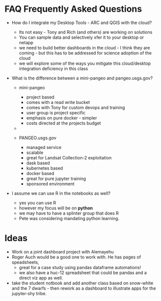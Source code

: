 # FAQ Frequently Asked Questions

- How do I integrate my Desktop Tools - ARC and QGIS with the cloud?
	- Its not easy - Tony and Rich (and others) are working on solutions
	- You can sample data and selectively xfer it to your desktop or netapp
	- we need to build better dashboards in the cloud - I think they are coming - but this has to be addressed for science adoption of the cloud
	- we will explore some of the ways you mitigate this cloud/desktop integration deficiency in this class

	

- What is the difference between a mini-pangeo and pangeo.usgs.gov?
	- mini-pangeo
		- project based
		- comes with a read write bucket
		- comes with Tony for custom devops and training
		- user group is project specific
		- emphasis on pure docker - simpler
		- costs directed at the projects budget

	- 
	- PANGEO.usgs.gov
		- managed service
		- scalable
		- great for Landsat Collection-2 exploitation
		- dask based
		- kubernetes based
		- docker based
		- great for pure jupyter training
		- sponsored environment

- I assume we can use R in the notebooks as well?

	- yes you can use R 
	- however my focus will be on **python**
	- we may have to have a splinter group that does R 
	- Pete was considering mandating python learning.


# Ideas

- Work on a joint dashboard project with Alemayehu 
-  Roger Auch would be a good one to work with. He has pages of speadsheets, 
	- great for a case study using pandas  dataframe automations!
	- we also have a huc-12 spreadsheet that could be pandas and a direct viz app as well.
- take the student notbook and add another class based on snow-white and the 7 dwarfs - then rework as a dashboard to illustrate apps for the jupyter-shy tribe.
